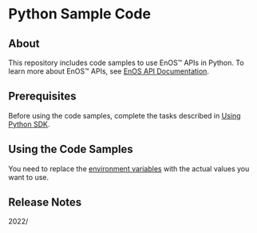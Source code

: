 # Python Sample Code 

## About

This repository includes code samples to use EnOS™ APIs in Python. To learn more about EnOS™ APIs, see [EnOS API Documentation](https://support.envisioniot.com/docs/api/en/2.4.0/overview.html).


## Prerequisites

Before using the code samples, complete the tasks described in [Using Python SDK](https://support.envisioniot.com/docs/api/en/2.4.0/gettingstarted.html#using-python-sdk).


## Using the Code Samples

You need to replace the [environment variables](environment_variables.md) with the actual values you want to use. 

## Release Notes

2022/